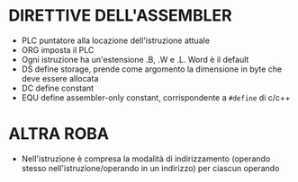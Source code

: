 # DIRETTIVE DELL'ASSEMBLER
- PLC puntatore alla locazione dell'istruzione attuale
- ORG imposta il PLC
- Ogni istruzione ha un'estensione .B, .W e .L. Word è il default
- DS define storage, prende come argomento la dimensione in byte che deve essere allocata
- DC define constant
- EQU define assembler-only constant, corrispondente a `#define` di c/c++
# ALTRA ROBA
- Nell'istruzione è compresa la modalità di indirizzamento (operando stesso nell'istruzione/operando in un indirizzo) per ciascun operando




